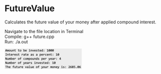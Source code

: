 # FutureValue
Calculates the future value of your money after applied compound interest.

Navigate to the file location in Terminal <br>
Compile: g++ future.cpp <br>
Run: ./a.out <br>

<img src="example.png" style="height:50%; width:50%">
